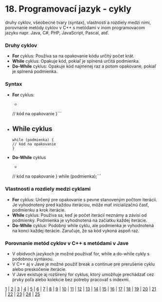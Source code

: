 # 18. Programovací jazyk - cykly
druhy cyklov, všeobecné tvary (syntax), vlastnosti a rozdiely medzi nimi, porovnanie metódy cyklov v C++ s metódami v inom programovacom jazyku napr. Java, C#, PHP, JavaScript, Pascal, atď.

### Druhy cyklov
- **For** cyklus: Používa sa na opakovanie kódu určitý počet krát.
- **While** cyklus: Opakuje kód, pokiaľ je splnená určitá podmienka.
- **Do-While** cyklus: Opakuje kód najmenej raz a potom opakovane, pokiaľ je splnená podmienka.

### Syntax
- **For** cyklus:
   - ```for (inicializácia; podmienka; krok) {
   // kód na opakovanie
   }```
 
- **While** cyklus
  -
  ```
  while (podmienka) {
  // kód na opakovanie
  }
  ```
  
- **Do-While** cyklus
  - ```do {
  // kód na opakovanie
  } while (podmienka);```

### Vlastnosti a rozdiely medzi cyklami
- **For** cyklus: Určený pre opakovanie s pevne stanoveným počtom iterácií. Je vyhodnotený pred každou iteráciou, môže mať inicializačnú časť, podmienku a krok iterácie.
- **While** cyklus: Používa sa, keď je počet iterácií neznámy a závisí od podmienky. Podmienka je vyhodnotená na začiatku každej iterácie.
- **Do-While** cyklus: Podobný while cyklu, ale podmienka je vyhodnotená na konci každej iterácie. Zaručuje, že sa kód vykoná aspoň raz.

### Porovnanie metód cyklov v C++ s metódami v Jave
- V obidvoch jazykoch je možné používať for, while a do-while cykly s podobnou syntaxou.
- V C++ aj v Jave je možné použiť break a continue pre prerušenie cyklu alebo preskočenie iterácie.
- V Jave existuje aj rozšírený for cyklus, ktorý umožňuje prechádzať cez prvky poľa alebo kolekcie bez potreby pracovať s indexmi.

[1](https://jesuschrist69.github.io/maturitne-otazky-SPSIT-KNM-2023/LYC/) | [2](https://jesuschrist69.github.io/maturitne-otazky-SPSIT-KNM-2023/LYC2/) | [3](https://jesuschrist69.github.io/maturitne-otazky-SPSIT-KNM-2023/LYC3/) | [4](https://jesuschrist69.github.io/maturitne-otazky-SPSIT-KNM-2023/LYC4/) | [5](https://jesuschrist69.github.io/maturitne-otazky-SPSIT-KNM-2023/LYC5/) | [6](https://jesuschrist69.github.io/maturitne-otazky-SPSIT-KNM-2023/LYC6/) | [7](https://jesuschrist69.github.io/maturitne-otazky-SPSIT-KNM-2023/LYC7/) | [8](https://jesuschrist69.github.io/maturitne-otazky-SPSIT-KNM-2023/LYC8/) | [9](https://jesuschrist69.github.io/maturitne-otazky-SPSIT-KNM-2023/LYC9/) | [10](https://jesuschrist69.github.io/maturitne-otazky-SPSIT-KNM-2023/LYC10/) | [11](https://jesuschrist69.github.io/maturitne-otazky-SPSIT-KNM-2023/LYC11/) | [12](https://jesuschrist69.github.io/maturitne-otazky-SPSIT-KNM-2023/LYC12/) | [13](https://jesuschrist69.github.io/maturitne-otazky-SPSIT-KNM-2023/LYC13/) | [14](https://jesuschrist69.github.io/maturitne-otazky-SPSIT-KNM-2023/LYC14/) | [15](https://jesuschrist69.github.io/maturitne-otazky-SPSIT-KNM-2023/LYC15/) | [16](https://jesuschrist69.github.io/maturitne-otazky-SPSIT-KNM-2023/LYC16/) | [17](https://jesuschrist69.github.io/maturitne-otazky-SPSIT-KNM-2023/LYC17/) | [18](https://jesuschrist69.github.io/maturitne-otazky-SPSIT-KNM-2023/LYC18/) | [19](https://jesuschrist69.github.io/maturitne-otazky-SPSIT-KNM-2023/LYC19/) | [20](https://jesuschrist69.github.io/maturitne-otazky-SPSIT-KNM-2023/LYC20/) | [21](https://jesuschrist69.github.io/maturitne-otazky-SPSIT-KNM-2023/LYC21/) | [22](https://jesuschrist69.github.io/maturitne-otazky-SPSIT-KNM-2023/LYC22/) | [23](https://jesuschrist69.github.io/maturitne-otazky-SPSIT-KNM-2023/LYC23/) | [24](https://jesuschrist69.github.io/maturitne-otazky-SPSIT-KNM-2023/LYC24/) | [25](https://jesuschrist69.github.io/maturitne-otazky-SPSIT-KNM-2023/LYC25/)
